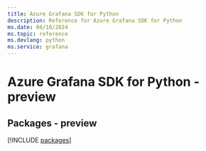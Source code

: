 ```yaml
---
title: Azure Grafana SDK for Python
description: Reference for Azure Grafana SDK for Python
ms.date: 04/10/2024
ms.topic: reference
ms.devlang: python
ms.service: grafana
---
```

# Azure Grafana SDK for Python - preview
## Packages - preview
[!INCLUDE [packages](grafana-index.md)]